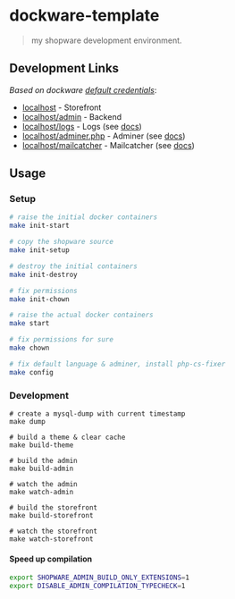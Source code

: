 # dockware-template

> my shopware development environment.

## Development Links

<i>Based on dockware [default credentials](https://docs.dockware.io/use-dockware/default-credentials)</i>:

- [localhost](http://localhost/) - Storefront
- [localhost/admin](http://localhost/admin) - Backend
- [localhost/logs](http://localhost/logs) - Logs (see [docs](https://docs.dockware.io/features/pimp-my-log))
- [localhost/adminer.php](http://localhost/adminer.php) - Adminer (see [docs](https://docs.dockware.io/features/adminer))
- [localhost/mailcatcher](http://localhost/mailcatcher) - Mailcatcher (see [docs](https://docs.dockware.io/features/mailcatcher))

## Usage

### Setup

```sh
# raise the initial docker containers
make init-start

# copy the shopware source
make init-setup

# destroy the initial containers
make init-destroy

# fix permissions
make init-chown

# raise the actual docker containers
make start

# fix permissions for sure
make chown

# fix default language & adminer, install php-cs-fixer
make config
```

### Development

```shell
# create a mysql-dump with current timestamp
make dump

# build a theme & clear cache
make build-theme

# build the admin
make build-admin

# watch the admin
make watch-admin

# build the storefront
make build-storefront

# watch the storefront
make watch-storefront
```

#### Speed up compilation

```sh
export SHOPWARE_ADMIN_BUILD_ONLY_EXTENSIONS=1
export DISABLE_ADMIN_COMPILATION_TYPECHECK=1
```
